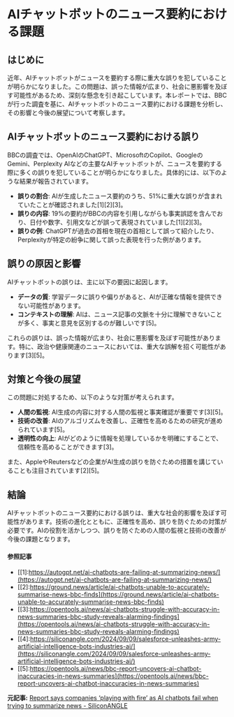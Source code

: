 # AIチャットボットのニュース要約における課題

## はじめに

近年、AIチャットボットがニュースを要約する際に重大な誤りを犯していることが明らかになりました。この問題は、誤った情報が広まり、社会に悪影響を及ぼす可能性があるため、深刻な懸念を引き起こしています。本レポートでは、BBCが行った調査を基に、AIチャットボットのニュース要約における課題を分析し、その影響と今後の展望について考察します。

## AIチャットボットのニュース要約における誤り

BBCの調査では、OpenAIのChatGPT、MicrosoftのCopilot、GoogleのGemini、Perplexity AIなどの主要なAIチャットボットが、ニュースを要約する際に多くの誤りを犯していることが明らかになりました。具体的には、以下のような結果が報告されています。

- **誤りの割合**: AIが生成したニュース要約のうち、51%に重大な誤りが含まれていたことが確認されました[1][2][3]。
- **誤りの内容**: 19%の要約がBBCの内容を引用しながらも事実誤認を含んでおり、日付や数字、引用文などが誤って表現されていました[1][2][3]。
- **誤りの例**: ChatGPTが過去の首相を現在の首相として誤って紹介したり、Perplexityが特定の紛争に関して誤った表現を行った例があります。

## 誤りの原因と影響

AIチャットボットの誤りは、主に以下の要因に起因します。

- **データの質**: 学習データに誤りや偏りがあると、AIが正確な情報を提供できない可能性があります。
- **コンテキストの理解**: AIは、ニュース記事の文脈を十分に理解できないことが多く、事実と意見を区別するのが難しいです[5]。

これらの誤りは、誤った情報が広まり、社会に悪影響を及ぼす可能性があります。特に、政治や健康関連のニュースにおいては、重大な誤解を招く可能性があります[3][5]。

## 対策と今後の展望

この問題に対処するため、以下のような対策が考えられます。

- **人間の監視**: AI生成の内容に対する人間の監視と事実確認が重要です[3][5]。
- **技術の改善**: AIのアルゴリズムを改善し、正確性を高めるための研究が進められています[5]。
- **透明性の向上**: AIがどのように情報を処理しているかを明確にすることで、信頼性を高めることができます[3]。

また、AppleやReutersなどの企業がAI生成の誤りを防ぐための措置を講じていることも注目されています[2][5]。

## 結論

AIチャットボットのニュース要約における誤りは、重大な社会的影響を及ぼす可能性があります。技術の進化とともに、正確性を高め、誤りを防ぐための対策が必要です。AIの役割を活かしつつ、誤りを防ぐための人間の監視と技術の改善が今後の課題となります。

#### 参照記事
- [[1]:https://autogpt.net/ai-chatbots-are-failing-at-summarizing-news/](https://autogpt.net/ai-chatbots-are-failing-at-summarizing-news/)
- [[2]:https://ground.news/article/ai-chatbots-unable-to-accurately-summarise-news-bbc-finds](https://ground.news/article/ai-chatbots-unable-to-accurately-summarise-news-bbc-finds)
- [[3]:https://opentools.ai/news/ai-chatbots-struggle-with-accuracy-in-news-summaries-bbc-study-reveals-alarming-findings](https://opentools.ai/news/ai-chatbots-struggle-with-accuracy-in-news-summaries-bbc-study-reveals-alarming-findings)
- [[4]:https://siliconangle.com/2024/09/09/salesforce-unleashes-army-artificial-intelligence-bots-industries-ai/](https://siliconangle.com/2024/09/09/salesforce-unleashes-army-artificial-intelligence-bots-industries-ai/)
- [[5]:https://opentools.ai/news/bbc-report-uncovers-ai-chatbot-inaccuracies-in-news-summaries](https://opentools.ai/news/bbc-report-uncovers-ai-chatbot-inaccuracies-in-news-summaries)


**元記事:** [Report says companies ‘playing with fire’ as AI chatbots fail when trying to summarize news - SiliconANGLE](https://siliconangle.com/2025/02/12/report-says-companies-playing-fire-ai-chatbots-fail-trying-summarize-news/)